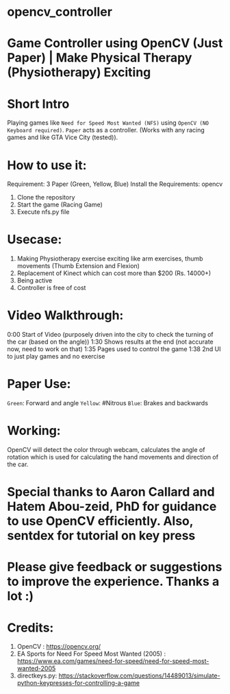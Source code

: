 # opencv_controller
# Game Controller using OpenCV (Just Paper) | Make Physical Therapy (Physiotherapy) Exciting 

# Short Intro
Playing games like `Need for Speed Most Wanted (NFS)` using `OpenCV (NO Keyboard required)`. `Paper` acts as a controller. (Works with any racing games and like GTA Vice City (tested)).

# How to use it:
Requirement: 3 Paper (Green, Yellow, Blue)
Install the Requirements: opencv
1)  Clone the repository
2)  Start the game (Racing Game)
3)  Execute nfs.py file

# Usecase:
1)  Making Physiotherapy exercise exciting like arm exercises, thumb movements (Thumb Extension and Flexion)
2)  Replacement of Kinect which can cost more than $200 (Rs. 14000+)
2)  Being active
3)  Controller is free of cost 

# Video Walkthrough:
0:00 Start of Video (purposely driven into the city to check the turning of the car (based on the angle))
1:30 Shows results at the end (not accurate now, need to work on that)
1:35 Pages used to control the game
1:38 2nd UI to just play games and no exercise

# Paper Use:
`Green`: Forward and angle
`Yellow`: #Nitrous
`Blue`: Brakes and backwards

# Working:
OpenCV will detect the color through webcam, calculates the angle of rotation which is used for calculating the hand movements and direction of the car. 

# Special thanks to Aaron Callard and Hatem Abou-zeid, PhD for guidance to use OpenCV efficiently. Also, sentdex for tutorial on key press

# Please give feedback or suggestions to improve the experience. Thanks a lot :)

# Credits:
1)  OpenCV : https://opencv.org/
2)  EA Sports for Need For Speed Most Wanted (2005) : https://www.ea.com/games/need-for-speed/need-for-speed-most-wanted-2005
3)  directkeys.py: https://stackoverflow.com/questions/14489013/simulate-python-keypresses-for-controlling-a-game
